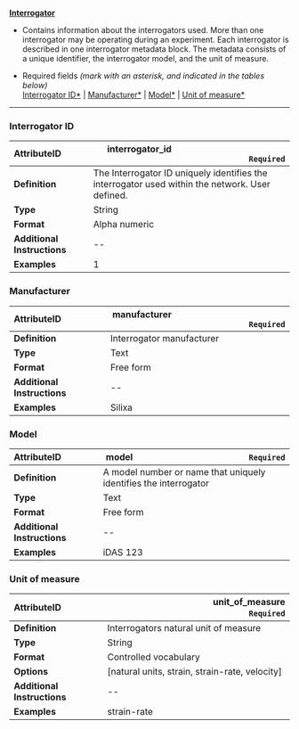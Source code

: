 **[Interrogator](#interrogator-metadata)**
* Contains information about the interrogators used. More than one interrogator may be operating during an experiment. Each interrogator is described in one interrogator metadata block. The metadata consists of a unique identifier, the interrogator model, and the unit of measure.

* Required fields *(mark with an asterisk, and indicated in the tables below)*  
[Interrogator ID*](#interrogator-ID) |
[Manufacturer*](#manufacturer) |
[Model*](#model) |
[Unit of measure*](#unit-of-measure) 


---

### Interrogator ID
|AttributeID              |<div align="right">interrogator_id <img width=200/> <code>Required</code> </div>| 
|:------------------------|:----------------------------------------------------|
|**Definition**           |The Interrogator ID uniquely identifies the interrogator used within the network. User defined. |
|**Type**                 |String|
|**Format**               |Alpha numeric|
|**Additional Instructions**| -- 
|**Examples**             |1|

### Manufacturer
|AttributeID              |<div align="right">manufacturer <img width=200/> <code>Required</code> </div>| 
|:------------------------|:----------------------------------------------------|
|**Definition**           |Interrogator manufacturer  |
|**Type**                 |Text|
|**Format**               |Free form|
|**Additional Instructions**| -- 
|**Examples**             |Silixa|

### Model
|AttributeID              |<div align="right">model <img width=200/> <code>Required</code> </div>| 
|:------------------------|:----------------------------------------------------|
|**Definition**           |A model number or name that uniquely identifies the interrogator   |
|**Type**                 |Text|
|**Format**               |Free form|
|**Additional Instructions**| -- 
|**Examples**             |iDAS 123|

### Unit of measure
|AttributeID              |<div align="right">unit_of_measure <img width=200/> <code>Required</code> </div>| 
|:------------------------|:----------------------------------------------------|
|**Definition**           |Interrogators natural unit of measure|
|**Type**                 |String|
|**Format**               |Controlled vocabulary|
|**Options**              |[natural units, strain, strain-rate, velocity]|
|**Additional Instructions**| -- 
|**Examples**             |strain-rate|

